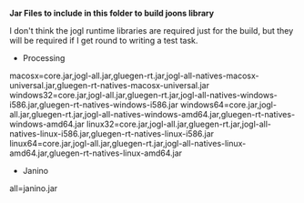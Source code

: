 **Jar Files to include in this folder to build joons library**


I don't think the jogl runtime libraries are required just for the build, but they will be required if I get round to writing a test task.

* Processing

macosx=core.jar,jogl-all.jar,gluegen-rt.jar,jogl-all-natives-macosx-universal.jar,gluegen-rt-natives-macosx-universal.jar
windows32=core.jar,jogl-all.jar,gluegen-rt.jar,jogl-all-natives-windows-i586.jar,gluegen-rt-natives-windows-i586.jar
windows64=core.jar,jogl-all.jar,gluegen-rt.jar,jogl-all-natives-windows-amd64.jar,gluegen-rt-natives-windows-amd64.jar
linux32=core.jar,jogl-all.jar,gluegen-rt.jar,jogl-all-natives-linux-i586.jar,gluegen-rt-natives-linux-i586.jar
linux64=core.jar,jogl-all.jar,gluegen-rt.jar,jogl-all-natives-linux-amd64.jar,gluegen-rt-natives-linux-amd64.jar

* Janino

all=janino.jar
